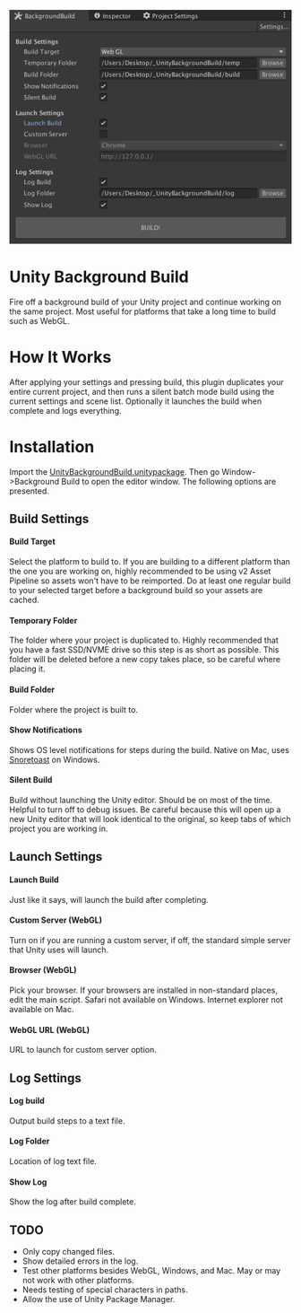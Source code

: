 ![](Screenshot.png)

# Unity Background Build
Fire off a background build of your Unity project and continue working on the same project. Most useful for platforms that take a long time to build such as WebGL.

# How It Works
After applying your settings and pressing build, this plugin duplicates your entire current project, and then runs a silent batch mode build using the current settings and scene list.  Optionally it launches the build when complete and logs everything.  

# Installation
Import the [UnityBackgroundBuild.unitypackage](https://github.com/RelativeDistance/UnityBackgroundBuild/raw/master/Assets/UnityBackgroundBuild.unitypackage).  Then go Window->Background Build to open the editor window.  The following options are presented.

## Build Settings

#### Build Target
Select the platform to build to.  If you are building to a different platform than the one you are working on, highly recommended to be using v2 Asset Pipeline so assets won't have to be reimported.  Do at least one regular build to your selected target before a background build so your assets are cached.

#### Temporary Folder
The folder where your project is duplicated to.  Highly recommended that you have a fast SSD/NVME drive so this step is as short as possible.  This folder will be deleted before a new copy takes place, so be careful where placing it.

#### Build Folder
Folder where the project is built to.

#### Show Notifications
Shows OS level notifications for steps during the build.  Native on Mac, uses [Snoretoast](https://github.com/KDE/snoretoast) on Windows.

#### Silent Build
Build without launching the Unity editor. Should be on most of the time.  Helpful to turn off to debug issues.  Be careful because this will open up a new Unity editor that will look identical to the original, so keep tabs of which project you are working in.

## Launch Settings

#### Launch Build
Just like it says, will launch the build after completing.  

#### Custom Server (WebGL)
Turn on if you are running a custom server, if off, the standard simple server that Unity uses will launch.

#### Browser (WebGL)
Pick your browser.  If your browsers are installed in non-standard places, edit the main script.  Safari not available on Windows.  Internet explorer not available on Mac.

#### WebGL URL (WebGL)
URL to launch for custom server option.

## Log Settings

#### Log build
Output build steps to a text file.

#### Log Folder
Location of log text file.

#### Show Log
Show the log after build complete.

## TODO
- Only copy changed files.
- Show detailed errors in the log.
- Test other platforms besides WebGL, Windows, and Mac. May or may not work with other platforms.
- Needs testing of special characters in paths.
- Allow the use of Unity Package Manager.

